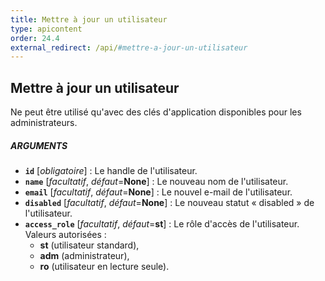 ```yaml
---
title: Mettre à jour un utilisateur
type: apicontent
order: 24.4
external_redirect: /api/#mettre-a-jour-un-utilisateur
---
```


## Mettre à jour un utilisateur
Ne peut être utilisé qu'avec des clés d'application disponibles pour les administrateurs.

##### ARGUMENTS
* **`id`** [*obligatoire*] :
    Le handle de l'utilisateur.
* **`name`** [*facultatif*, *défaut*=**None**] :
    Le nouveau nom de l'utilisateur.
* **`email`** [*facultatif*, *défaut*=**None**] :
    Le nouvel e-mail de l'utilisateur.
* **`disabled`** [*facultatif*, *défaut*=**None**] :
    Le nouveau statut « disabled » de l'utilisateur.
* **`access_role`** [*facultatif*, *défaut*=**st**] :
    Le rôle d'accès de l'utilisateur. Valeurs autorisées :
    *  **st** (utilisateur standard), 
    *  **adm** (administrateur),
    *  **ro** (utilisateur en lecture seule).  

